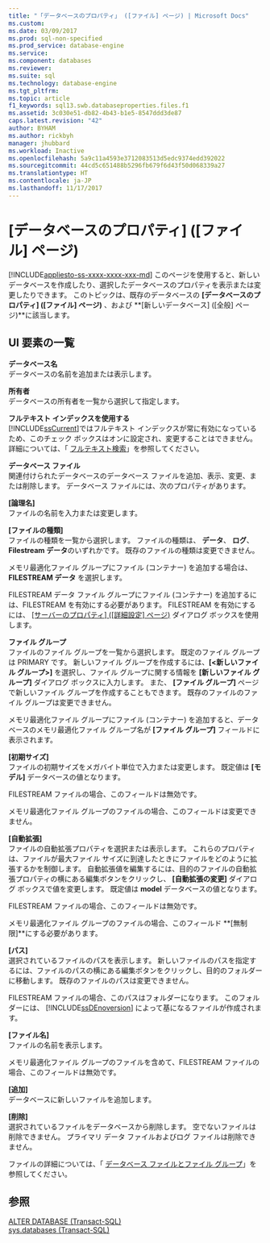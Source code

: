```yaml
---
title: "「データベースのプロパティ」 ([ファイル] ページ) | Microsoft Docs"
ms.custom: 
ms.date: 03/09/2017
ms.prod: sql-non-specified
ms.prod_service: database-engine
ms.service: 
ms.component: databases
ms.reviewer: 
ms.suite: sql
ms.technology: database-engine
ms.tgt_pltfrm: 
ms.topic: article
f1_keywords: sql13.swb.databaseproperties.files.f1
ms.assetid: 3c030e51-db82-4b43-b1e5-8547ddd3de87
caps.latest.revision: "42"
author: BYHAM
ms.author: rickbyh
manager: jhubbard
ms.workload: Inactive
ms.openlocfilehash: 5a9c11a4593e3712083513d5edc9374edd392022
ms.sourcegitcommit: 44cd5c651488b5296fb679f6d43f50d068339a27
ms.translationtype: HT
ms.contentlocale: ja-JP
ms.lasthandoff: 11/17/2017
---
```

# <a name="database-properties-files-page"></a>[データベースのプロパティ] ([ファイル] ページ)
[!INCLUDE[appliesto-ss-xxxx-xxxx-xxx-md](../../includes/appliesto-ss-xxxx-xxxx-xxx-md.md)] このページを使用すると、新しいデータベースを作成したり、選択したデータベースのプロパティを表示または変更したりできます。 このトピックは、既存のデータベースの **[データベースのプロパティ] ([ファイル] ページ)** 、および **[新しいデータベース] ([全般] ページ)**に該当します。  
  
## <a name="uielement-list"></a>UI 要素の一覧  
 **データベース名**  
 データベースの名前を追加または表示します。  
  
 **所有者**  
 データベースの所有者を一覧から選択して指定します。  
  
 **フルテキスト インデックスを使用する**  
 [!INCLUDE[ssCurrent](../../includes/sscurrent-md.md)]ではフルテキスト インデックスが常に有効になっているため、このチェック ボックスはオンに設定され、変更することはできません。 詳細については、「 [フルテキスト検索](../../relational-databases/search/full-text-search.md)」を参照してください。  
  
 **データベース ファイル**  
 関連付けられたデータベースのデータベース ファイルを追加、表示、変更、または削除します。 データベース ファイルには、次のプロパティがあります。  
  
 **[論理名]**  
 ファイルの名前を入力または変更します。  
  
 **[ファイルの種類]**  
 ファイルの種類を一覧から選択します。 ファイルの種類は、 **データ**、 **ログ**、 **Filestream データ**のいずれかです。 既存のファイルの種類は変更できません。  
  
 メモリ最適化ファイル グループにファイル (コンテナー) を追加する場合は、 **FILESTREAM データ** を選択します。  
  
 FILESTREAM データ ファイル グループにファイル (コンテナー) を追加するには、FILESTREAM を有効にする必要があります。 FILESTREAM を有効にするには、 [[サーバーのプロパティ] ([詳細設定] ページ)](../../database-engine/configure-windows/server-properties-advanced-page.md) ダイアログ ボックスを使用します。  
  
 **ファイル グループ**  
 ファイルのファイル グループを一覧から選択します。 既定のファイル グループは PRIMARY です。 新しいファイル グループを作成するには、**[\<新しいファイル グループ>]** を選択し、ファイル グループに関する情報を **[新しいファイル グループ]** ダイアログ ボックスに入力します。 また、 **[ファイル グループ]** ページで新しいファイル グループを作成することもできます。 既存のファイルのファイル グループは変更できません。  
  
 メモリ最適化ファイル グループにファイル (コンテナー) を追加すると、データベースのメモリ最適化ファイル グループ名が **[ファイル グループ]** フィールドに表示されます。  
  
 **[初期サイズ]**  
 ファイルの初期サイズをメガバイト単位で入力または変更します。 既定値は **[モデル]** データベースの値となります。  
  
 FILESTREAM ファイルの場合、このフィールドは無効です。  
  
 メモリ最適化ファイル グループのファイルの場合、このフィールドは変更できません。  
  
 **[自動拡張]**  
 ファイルの自動拡張プロパティを選択または表示します。 これらのプロパティは、ファイルが最大ファイル サイズに到達したときにファイルをどのように拡張するかを制御します。 自動拡張値を編集するには、目的のファイルの自動拡張プロパティの横にある編集ボタンをクリックし、 **[自動拡張の変更]** ダイアログ ボックスで値を変更します。 既定値は **model** データベースの値となります。  
  
 FILESTREAM ファイルの場合、このフィールドは無効です。  
  
 メモリ最適化ファイル グループのファイルの場合、このフィールド **[無制限]**にする必要があります。  
  
 **[パス]**  
 選択されているファイルのパスを表示します。 新しいファイルのパスを指定するには、ファイルのパスの横にある編集ボタンをクリックし、目的のフォルダーに移動します。 既存のファイルのパスは変更できません。  
  
 FILESTREAM ファイルの場合、このパスはフォルダーになります。 このフォルダーには、 [!INCLUDE[ssDEnoversion](../../includes/ssdenoversion-md.md)] によって基になるファイルが作成されます。  
  
 **[ファイル名]**  
 ファイルの名前を表示します。  
  
 メモリ最適化ファイル グループのファイルを含めて、FILESTREAM ファイルの場合、このフィールドは無効です。  
  
 **[追加]**  
 データベースに新しいファイルを追加します。  
  
 **[削除]**  
 選択されているファイルをデータベースから削除します。 空でないファイルは削除できません。 プライマリ データ ファイルおよびログ ファイルは削除できません。  
  
 ファイルの詳細については、「 [データベース ファイルとファイル グループ](../../relational-databases/databases/database-files-and-filegroups.md)」を参照してください。  
  
## <a name="see-also"></a>参照  
 [ALTER DATABASE &#40;Transact-SQL&#41;](../../t-sql/statements/alter-database-transact-sql.md)   
 [sys.databases &#40;Transact-SQL&#41;](../../relational-databases/system-catalog-views/sys-databases-transact-sql.md)  
  
  
